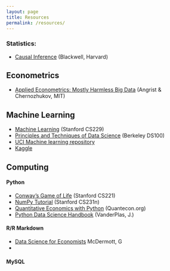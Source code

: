 ```yaml
---
layout: page
title: Resources
permalink: /resources/
---
```


### Statistics:
* [Causal Inference](https://www.mattblackwell.org/teaching/gov2002/) (Blackwell, Harvard)


## Econometrics
* [Applied Econometrics: Mostly Harmless Big Data](https://ocw.mit.edu/courses/economics/14-387-applied-econometrics-mostly-harmless-big-data-fall-2014/index.htm) (Angrist & Chernozhukov, MIT)



## Machine Learning
* [Machine Learning](http://cs229.stanford.edu/index.html) (Stanford CS229)
* [Principles and Techniques of Data Science](http://www.ds100.org/) (Berkeley DS100)
* [UCI Machine learning repository](https://archive.ics.uci.edu/ml/index.php)
* [Kaggle](https://www.kaggle.com/)

## Computing

#### Python
* [Conway’s Game of Life](http://stanford.edu/~cpiech/cs221/handouts/pythonTutorial.html) (Stanford CS221)
* [NumPy Tutorial](https://cs231n.github.io/python-numpy-tutorial/) (Stanford CS231n)
* [Quantitative Economics with Python](https://python.quantecon.org/) (Quantecon.org)
* [Python Data Science Handbook](https://jakevdp.github.io/PythonDataScienceHandbook/) (VanderPlas, J.)

#### R/R Markdown
* [Data Science for Economists](https://github.com/uo-ec607/lectures) McDermott, G
* 


#### MySQL